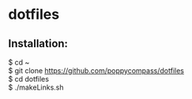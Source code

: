 # dotfiles
## Installation:  

$ cd ~  
$ git clone https://github.com/poppycompass/dotfiles  
$ cd dotfiles  
$ ./makeLinks.sh  

